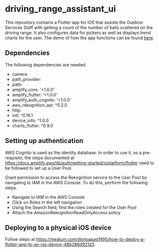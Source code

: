 # driving_range_assistant_ui

This repository contains a Flutter app for iOS that assists the Outdoor Services Staff
with getting a count of the number of balls scattered on the driving range. 
It also configures data for pickers as well as displays trend charts for the user. The demo of how the app functions can be found [here](https://youtu.be/hxghdbrBY9s).

## Dependencies
The following dependencies are needed.
- camera
- path_provider:
- path:
- amplify_core: '<1.0.0'
- amplify_flutter: '<1.0.0'
- amplify_auth_cognito: '<1.0.0'
- aws_rekognition_api: ^0.2.0
- http:
- intl: ^0.16.1
- device_info: ^1.0.0
- charts_flutter: ^0.9.0

## Setting up authentication
AWS Cognito is used as the identity database. In order to use it, as a pre-requisite, the steps documented at https://docs.amplify.aws/lib/auth/getting-started/q/platform/flutter need to be followed to set up a User Pool.

Grant permission to access the Rekognition service to the User Pool by navigating to IAM in the AWS Console. To do this, perform the following steps.
- Navigate to IAM in the AWS Console
- Click on Roles in the left navigation
- Using the Search field, find the roles created for the User Pool
- Attach the AmazonRekognitionReadOnlyAccess policy 

## Deploying to a physical iOS device
Follow steps at https://medium.com/@mpapag1995/how-to-deploy-a-flutter-app-to-an-ios-device-48b286d921d3.

